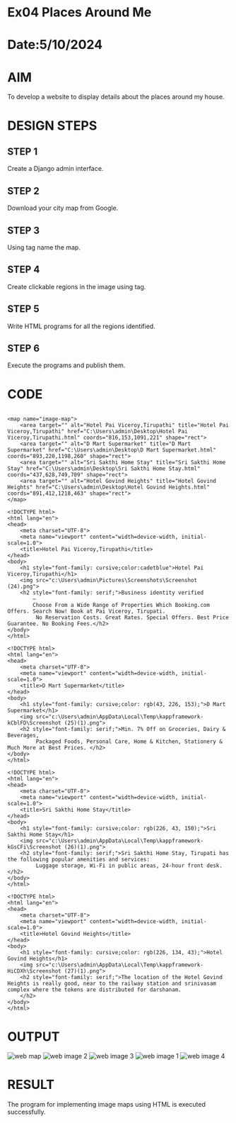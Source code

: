 # Ex04 Places Around Me
# Date:5/10/2024
# AIM
To develop a website to display details about the places around my house.

# DESIGN STEPS
## STEP 1
Create a Django admin interface.

## STEP 2
Download your city map from Google.

## STEP 3
Using <map> tag name the map.

## STEP 4
Create clickable regions in the image using <area> tag.

## STEP 5
Write HTML programs for all the regions identified.

## STEP 6
Execute the programs and publish them.

# CODE
```<img src="c:\Users\admin\Pictures\Screenshots\Screenshot (23).png" usemap="#image-map">

<map name="image-map">
    <area target="" alt="Hotel Pai Viceroy,Tirupathi" title="Hotel Pai Viceroy,Tirupathi" href="C:\Users\admin\Desktop\Hotel Pai Viceroy,Tirupathi.html" coords="816,153,1091,221" shape="rect">
    <area target="" alt="D Mart Supermarket" title="D Mart Supermarket" href="C:\Users\admin\Desktop\D Mart Supermarket.html" coords="893,220,1198,260" shape="rect">
    <area target="" alt="Sri Sakthi Home Stay" title="Sri Sakthi Home Stay" href="C:\Users\admin\Desktop\Sri Sakthi Home Stay.html" coords="437,628,749,709" shape="rect">
    <area target="" alt="Hotel Govind Heights" title="Hotel Govind Heights" href="C:\Users\admin\Desktop\Hotel Govind Heights.html" coords="891,412,1218,463" shape="rect">
</map>
```

```# image code 1
<!DOCTYPE html>
<html lang="en">
<head>
    <meta charset="UTF-8">
    <meta name="viewport" content="width=device-width, initial-scale=1.0">
    <title>Hotel Pai Viceroy,Tirupathi</title>
</head>
<body>
    <h1 style="font-family: cursive;color:cadetblue">Hotel Pai Viceroy,Tirupathi</h1>
    <img src="c:\Users\admin\Pictures\Screenshots\Screenshot (24).png">
    <h2 style="font-family: serif;">Business identity verified
        —
        Choose From a Wide Range of Properties Which Booking.com Offers. Search Now! Book at Pai Viceroy, Tirupati.
         No Reservation Costs. Great Rates. Special Offers. Best Price Guarantee. No Booking Fees.</h2>
</body>
</html>
```

```# image code 2
<!DOCTYPE html>
<html lang="en">
<head>
    <meta charset="UTF-8">
    <meta name="viewport" content="width=device-width, initial-scale=1.0">
    <title>D Mart Supermarket</title>
</head>
<body>
    <h1 style="font-family: cursive;color: rgb(43, 226, 153);">D Mart Supermarket</h1>
    <img src="c:\Users\admin\AppData\Local\Temp\kappframework-kCblFD\Screenshot (25)(1).png">
    <h2 style="font-family: serif;">Min. 7% Off on Groceries, Dairy & Beverages,
         Packaged Foods, Personal Care, Home & Kitchen, Stationery & Much More at Best Prices. </h2>
</body>
</html>
```

```# image code 3
<!DOCTYPE html>
<html lang="en">
<head>
    <meta charset="UTF-8">
    <meta name="viewport" content="width=device-width, initial-scale=1.0">
    <title>Sri Sakthi Home Stay</title>
</head>
<body>
    <h1 style="font-family: cursive;color: rgb(226, 43, 150);">Sri Sakthi Home Stay</h1>
    <img src="c:\Users\admin\AppData\Local\Temp\kappframework-kGsCFi\Screenshot (26)(1).png">
    <h2 style="font-family: serif;">Sri Sakthi Home Stay, Tirupati has the following popular amenities and services:
         Luggage storage, Wi-Fi in public areas, 24-hour front desk. </h2>
</body>
</html>
```

```# image code 4
<!DOCTYPE html>
<html lang="en">
<head>
    <meta charset="UTF-8">
    <meta name="viewport" content="width=device-width, initial-scale=1.0">
    <title>Hotel Govind Heights</title>
</head>
<body>
    <h1 style="font-family: cursive;color: rgb(226, 134, 43);">Hotel Govind Heights</h1>
    <img src="c:\Users\admin\AppData\Local\Temp\kappframework-HiCDXh\Screenshot (27)(1).png">
    <h2 style="font-family: serif;">The location of the Hotel Govind Heights is really good, near to the railway station and srinivasam complex where the tokens are distributed for darshanam.
    </h2>
</body>
</html>
```
# OUTPUT
![web map](https://github.com/user-attachments/assets/08254764-59bb-458a-87a8-d6d0c197faa0)
![web image 2](https://github.com/user-attachments/assets/a85a9e38-3e39-4a6f-aa40-4fc415a1ccd8)
![web image 3](https://github.com/user-attachments/assets/d96a6307-7c92-44c9-96fa-4d25b46184c8)
![web image 1](https://github.com/user-attachments/assets/47c61c7b-1425-43ce-9a2a-61324db52666)
![web image 4](https://github.com/user-attachments/assets/3b720105-74c7-4d65-8f90-e2fc501ccc4c)





# RESULT
The program for implementing image maps using HTML is executed successfully.
